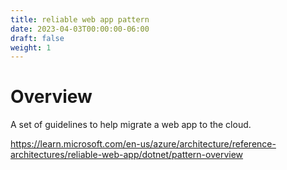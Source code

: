 ```yaml
---
title: reliable web app pattern
date: 2023-04-03T00:00:00-06:00
draft: false
weight: 1
---
```


# Overview
A set of guidelines to help migrate a web app to the cloud.

https://learn.microsoft.com/en-us/azure/architecture/reference-architectures/reliable-web-app/dotnet/pattern-overview
